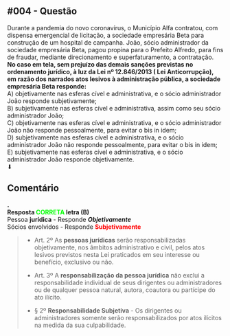 <head>
  <meta charset="UTF-8">
  <meta name="description" content="No caso em tela, sem prejuízo das demais sanções previstas no ordenamento jurídico, à luz da Lei nº 12.846/2013 ( Lei Anticorrupção), em razão dos narrados atos lesivos à administração pública">
  <meta name="keywords" content="lei, anticrime, nº 12.846/13">
  <meta name="author" content="jonathasborges">
  <meta name="viewport" content="width=device-width, initial-scale=1.0">
</head>

<h2 data-pm-slice="1 3 []" data-en-clipboard="true"><b>#004 - Quest&atilde;o</b></h2>
<div></div>
<div>Durante a pandemia do novo coronav&iacute;rus, o Munic&iacute;pio Alfa contratou, com dispensa emergencial de licita&ccedil;&atilde;o, a sociedade empres&aacute;ria Beta para constru&ccedil;&atilde;o de um hospital de campanha. Jo&atilde;o, s&oacute;cio administrador da sociedade empres&aacute;ria Beta, pagou propina para o Prefeito Alfredo, para fins de fraudar, mediante direcionamento e superfaturamento, a contrata&ccedil;&atilde;o.</div>
<div></div>
<div><b>No caso em tela, sem preju&iacute;zo das demais san&ccedil;&otilde;es previstas no ordenamento jur&iacute;dico, &agrave; luz da Lei n&ordm; 12.846/2013 ( Lei Anticorrup&ccedil;&atilde;o), em raz&atilde;o dos narrados atos lesivos &agrave; administra&ccedil;&atilde;o p&uacute;blica, a sociedade empres&aacute;ria Beta responde:</b></div>
<div><span data-markholder="true"></span></div>
<div><span>A) objetivamente nas esferas c&iacute;vel e administrativa, e o s&oacute;cio administrador Jo&atilde;o responde subjetivamente;</span></div>
<div><span>B) subjetivamente nas esferas c&iacute;vel e administrativa, assim como seu s&oacute;cio administrador Jo&atilde;o;</span></div>
<div><span>C) objetivamente nas esferas c&iacute;vel e administrativa, e o s&oacute;cio administrador Jo&atilde;o n&atilde;o responde pessoalmente, para evitar o bis in idem;</span></div>
<div><span>D) subjetivamente nas esferas c&iacute;vel e administrativa, e o s&oacute;cio administrador Jo&atilde;o n&atilde;o responde pessoalmente, para evitar o bis in idem;</span></div>
<div><span>E) subjetivamente nas esferas c&iacute;vel e administrativa, e o s&oacute;cio administrador Jo&atilde;o responde objetivamente.</span></div>
<div>⬇</div>
<h2><b>Coment&aacute;rio</b></h2>
<div><b>.</b></div>
<div><b>Resposta <span style="color: #00ff00;"><span>CORRETA</span></span> letra (B)</b></div>
<div>Pessoa <strong>jur&iacute;dica</strong> - Responde <em><strong>Objetivamente</strong></em></div>
<div>S&oacute;cios envolvidos - Responde <span style="color: #ff0000;"><strong>Subjetivamente</strong></span></div>
<div></div>
<blockquote size="">
<ul>
<li>
<div>Art. 2&ordm; As <strong>pessoas jur&iacute;dicas</strong> ser&atilde;o responsabilizadas objetivamente, nos &acirc;mbitos administrativo e civil, pelos atos lesivos previstos nesta Lei praticados em seu interesse ou benef&iacute;cio, exclusivo ou n&atilde;o.</div>
</li>
</ul>
<div></div>
<ul>
<li>
<div>Art. 3&ordm; A <strong>responsabiliza&ccedil;&atilde;o da pessoa jur&iacute;dica</strong> n&atilde;o exclui a responsabilidade individual de seus dirigentes ou administradores ou de qualquer pessoa natural, autora, coautora ou part&iacute;cipe do ato il&iacute;cito.</div>
</li>
</ul>
<div></div>
<ul>
<li>
<div>&sect; 2&ordm; <strong>Responsabilidade Subjetiva</strong> - Os dirigentes ou administradores somente ser&atilde;o responsabilizados por atos il&iacute;citos na medida da sua culpabilidade.</div>
</li>
</ul>
</blockquote>

